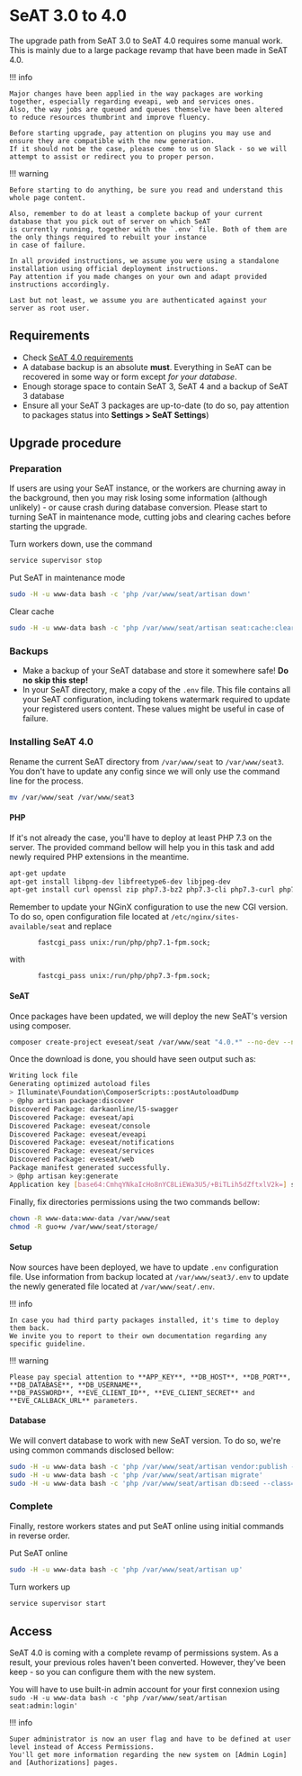 # SeAT 3.0 to 4.0

The upgrade path from SeAT 3.0 to SeAT 4.0 requires some manual work. This is mainly due to a large package revamp that
have been made in SeAT 4.0.

!!! info

    Major changes have been applied in the way packages are working together, especially regarding eveapi, web and services ones.
    Also, the way jobs are queued and queues themselve have been altered to reduce resources thumbrint and improve fluency.
    
    Before starting upgrade, pay attention on plugins you may use and ensure they are compatible with the new generation.
    If it should not be the case, please come to us on Slack - so we will attempt to assist or redirect you to proper person.

!!! warning

    Before starting to do anything, be sure you read and understand this whole page content.

    Also, remember to do at least a complete backup of your current database that you pick out of server on which SeAT
    is currently running, together with the `.env` file. Both of them are the only things required to rebuilt your instance
    in case of failure.
    
    In all provided instructions, we assume you were using a standalone installation using official deployment instructions.
    Pay attention if you made changes on your own and adapt provided instructions accordingly.
    
    Last but not least, we assume you are authenticated against your server as root user.
    
## Requirements

- Check [SeAT 4.0 requirements]
- A database backup is an absolute **must**. Everything in SeAT can be recovered in some way or form except *for your database*.
- Enough storage space to contain SeAT 3, SeAT 4 and a backup of SeAT 3 database
- Ensure all your SeAT 3 packages are up-to-date (to do so, pay attention to packages status into **Settings > SeAT Settings**)

## Upgrade procedure

### Preparation

If users are using your SeAT instance, or the workers are churning away in the background, then you may risk losing some information (although unlikely) - or cause crash during database conversion.
Please start to turning SeAT in maintenance mode, cutting jobs and clearing caches before starting the upgrade.

Turn workers down, use the command

```bash
service supervisor stop
```

Put SeAT in maintenance mode

```bash
sudo -H -u www-data bash -c 'php /var/www/seat/artisan down'
```

Clear cache

```bash
sudo -H -u www-data bash -c 'php /var/www/seat/artisan seat:cache:clear
```

### Backups

- Make a backup of your SeAT database and store it somewhere safe! **Do no skip this step!**
- In your SeAT directory, make a copy of the `.env` file.
This file contains all your SeAT configuration, including tokens watermark required to update your registered users content.
These values might be useful in case of failure.

### Installing SeAT 4.0

Rename the current SeAT directory from `/var/www/seat` to `/var/www/seat3`.
You don't have to update any config since we will only use the command line for the process.

```bash
mv /var/www/seat /var/www/seat3
```

#### PHP

If it's not already the case, you'll have to deploy at least PHP 7.3 on the server.
The provided command bellow will help you in this task and add newly required PHP extensions in the meantime.

```bash
apt-get update
apt-get install libpng-dev libfreetype6-dev libjpeg-dev
apt-get install curl openssl zip php7.3-bz2 php7.3-cli php7.3-curl php7.3-dom php7.3-gd php7.3-gmp php7.3-intl php7.3-mbstring php7.3-mysql php7.3-opcache php7.3-redis php7.3-zip
```

Remember to update your NGinX configuration to use the new CGI version. To do so, open configuration file located at `/etc/nginx/sites-available/seat` and replace

```
       fastcgi_pass unix:/run/php/php7.1-fpm.sock;
```

with

```
       fastcgi_pass unix:/run/php/php7.3-fpm.sock;
```

#### SeAT

Once packages have been updated, we will deploy the new SeAT's version using composer.

```bash
composer create-project eveseat/seat /var/www/seat "4.0.*" --no-dev --no-interaction
```

Once the download is done, you should have seen output such as:

```bash
Writing lock file
Generating optimized autoload files
> Illuminate\Foundation\ComposerScripts::postAutoloadDump
> @php artisan package:discover
Discovered Package: darkaonline/l5-swagger
Discovered Package: eveseat/api
Discovered Package: eveseat/console
Discovered Package: eveseat/eveapi
Discovered Package: eveseat/notifications
Discovered Package: eveseat/services
Discovered Package: eveseat/web
Package manifest generated successfully.
> @php artisan key:generate
Application key [base64:CmhqYNkaIcHo8nYC8LiEWa3U5/+BiTLih5dZftxlV2k=] set successfully.
```

Finally, fix directories permissions using the two commands bellow:

```bash
chown -R www-data:www-data /var/www/seat
chmod -R guo+w /var/www/seat/storage/
```

#### Setup

Now sources have been deployed, we have to update `.env` configuration file.
Use information from backup located at `/var/www/seat3/.env` to update the newly generated file located at `/var/www/seat/.env`.

!!! info

    In case you had third party packages installed, it's time to deploy them back.
    We invite you to report to their own documentation regarding any specific guideline.

!!! warning

    Please pay special attention to **APP_KEY**, **DB_HOST**, **DB_PORT**, **DB_DATABASE**, **DB_USERNAME**,
    **DB_PASSWORD**, **EVE_CLIENT_ID**, **EVE_CLIENT_SECRET** and **EVE_CALLBACK_URL** parameters.

#### Database

We will convert database to work with new SeAT version. To do so, we're using common commands disclosed bellow:

```bash
sudo -H -u www-data bash -c 'php /var/www/seat/artisan vendor:publish --force --all'
sudo -H -u www-data bash -c 'php /var/www/seat/artisan migrate'
sudo -H -u www-data bash -c 'php /var/www/seat/artisan db:seed --class=Seat\\Console\\database\\seeds\\ScheduleSeeder'
```

### Complete

Finally, restore workers states and put SeAT online using initial commands in reverse order.

Put SeAT online

```bash
sudo -H -u www-data bash -c 'php /var/www/seat/artisan up'
```

Turn workers up

```bash
service supervisor start
```

## Access

SeAT 4.0 is coming with a complete revamp of permissions system. As a result, your previous roles haven't been converted.
However, they've been keep - so you can configure them with the new system.

You will have to use built-in admin account for your first connexion using `sudo -H -u www-data bash -c 'php /var/www/seat/artisan seat:admin:login'`

!!! info

    Super administrator is now an user flag and have to be defined at user level instead of Access Permissions.
    You'll get more information regarding the new system on [Admin Login] and [Authorizations] pages.

[SeAT 4.0 requirements]: ../installation/requirements.md
[Admin Login]: ../admin_guides/admin_login.md
[Authorizations]: ../admin_guides/authorizations.md
